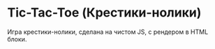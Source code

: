 # Tic-Tac-Toe (Крестики-нолики)
Игра крестики-нолики, сделана на чистом JS, с рендером в HTML блоки.
